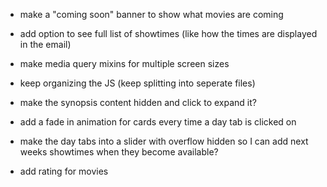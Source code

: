 -   make a "coming soon" banner to show what movies are coming

-   add option to see full list of showtimes (like how the times are displayed in the email)

-   make media query mixins for multiple screen sizes

-   keep organizing the JS (keep splitting into seperate files)

-   make the synopsis content hidden and click to expand it?

-   add a fade in animation for cards every time a day tab is clicked on

-   make the day tabs into a slider with overflow hidden so I can add next weeks showtimes when they become available?

-   add rating for movies
